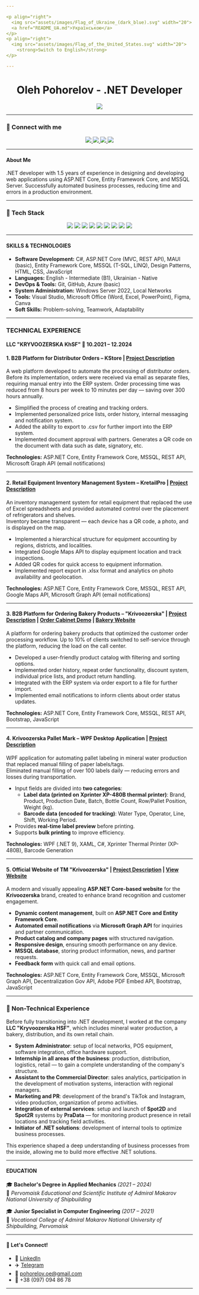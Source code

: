 ```yaml
---

<p align="right">
  <img src="assets/images/Flag_of_Ukraine_(dark_blue).svg" width="20">  
  <a href="README_UA.md">Українською</a>
</p>
<p align="right">
  <img src="assets/images/Flag_of_the_United_States.svg" width="20">   
    <strong>Switch to English</strong>
</p>

---
```


<h1 align="center">Oleh Pohorelov - .NET Developer</h1>
<div align="center">
    <img src="https://readme-typing-svg.herokuapp.com?font=Fira+Code&weight=600&size=30&duration=2500&pause=400&color=F7A62F&width=1000&center=true&vCenter=true&lines=Hello,+I'm+Oleh+!;Building+.NET+solutions+that+save+time+and+money!">
</div>

---

### 📩 Connect with me  
<p align="center">
  <a href="mailto:pohorelov.oe@gmail.com">
    <img src="https://img.shields.io/badge/%20Email-pohorelov.oe@gmail.com-D14836?style=for-the-badge&logo=gmail&logoColor=white">
  </a>
  
  <a href="tel:+380970948678">
    <img src="https://img.shields.io/badge/📱%20Mobile-+38%20(097)%20094%2086%2078-1DA1F2?style=for-the-badge&logo=phone&logoColor=white">
  </a>

  <a href="https://www.linkedin.com/in/pohorelov-oleh/">
    <img src="https://img.shields.io/badge/%20LinkedIn-View%20Profile-0077B5?style=for-the-badge&logo=linkedin&logoColor=white">
  </a>

  <a href="https://github.com/pohorelov-oleh/">
    <img src="https://img.shields.io/badge/%20GitHub-View%20Profile-181717?style=for-the-badge&logo=github&logoColor=white">
  </a>
</p>



---

#### About Me

.NET developer with 1.5 years of experience in designing and developing web applications using ASP.NET Core, Entity Framework Core, and MSSQL Server. Successfully automated business processes, reducing time and errors in a production environment.

---


### 🔧 Tech Stack  
<p align="center">
  <img src="https://img.shields.io/badge/C%23-239120?style=for-the-badge&logo=csharp&logoColor=white">
  <img src="https://img.shields.io/badge/.NET-512BD4?style=for-the-badge&logo=dotnet&logoColor=white">
  <img src="https://img.shields.io/badge/ASP.NET_Core-512BD4?style=for-the-badge&logo=dotnet&logoColor=white">
  <img src="https://img.shields.io/badge/Entity_Framework_Core-512BD4?style=for-the-badge&logo=dotnet&logoColor=white">
  <img src="https://img.shields.io/badge/MSSQL-CC2927?style=for-the-badge&logo=microsoftsqlserver&logoColor=white">
  <img src="https://img.shields.io/badge/JavaScript-F7DF1E?style=for-the-badge&logo=javascript&logoColor=black">
  <img src="https://img.shields.io/badge/HTML5-E34F26?style=for-the-badge&logo=html5&logoColor=white">
  <img src="https://img.shields.io/badge/CSS3-1572B6?style=for-the-badge&logo=css3&logoColor=white">
  <img src="https://img.shields.io/badge/Git-F05032?style=for-the-badge&logo=git&logoColor=white">
</p>

---
#### SKILLS & TECHNOLOGIES

- **Software Development:** C#, ASP.NET Core (MVC, REST API), MAUI (basic), Entity Framework Core, MSSQL (T-SQL, LINQ), Design Patterns, HTML, CSS, JavaScript
- **Languages:** English - Intermediate (B1), Ukrainian - Native
- **DevOps & Tools:** Git, GitHub, Azure (basic)
- **System Administration:** Windows Server 2022, Local Networks
- **Tools:** Visual Studio, Microsoft Office (Word, Excel, PowerPoint), Figma, Canva
- **Soft Skills:** Problem-solving, Teamwork, Adaptability

---

### TECHNICAL EXPERIENCE

#### LLC "KRYVOOZERSKA KhSF" 📅 **10.2021 – 12.2024**

#### **1. B2B Platform for Distributor Orders – KStore** | [Project Description](projects/b2b-krivoozerska/summary_en.md)
A web platform developed to automate the processing of distributor orders. Before its implementation, orders were received via email as separate files, requiring manual entry into the ERP system. Order processing time was reduced from 8 hours per week to 10 minutes per day — saving over 300 hours annually.

- Simplified the process of creating and tracking orders.
- Implemented personalized price lists, order history, internal messaging and notification system.
- Added the ability to export to .csv for further import into the ERP system.
- Implemented document approval with partners. Generates a QR code on the document with data such as date, signatory, etc.

**Technologies:** ASP.NET Core, Entity Framework Core, MSSQL, REST API, Microsoft Graph API (email notifications)

---

#### **2. Retail Equipment Inventory Management System – KretailPro** | [Project Description](projects/kretailpro/summary_en.md)
An inventory management system for retail equipment that replaced the use of Excel spreadsheets and provided automated control over the placement of refrigerators and shelves.  
Inventory became transparent — each device has a QR code, a photo, and is displayed on the map.

- Implemented a hierarchical structure for equipment accounting by regions, districts, and localities.
- Integrated Google Maps API to display equipment location and track inspections.
- Added QR codes for quick access to equipment information.
- Implemented report export in .xlsx format and analytics on photo availability and geolocation.

**Technologies:** ASP.NET Core, Entity Framework Core, MSSQL, REST API, Google Maps API, Microsoft Graph API (email notifications)

---

#### **3. B2B Platform for Ordering Bakery Products – "Krivoozerska"** | [Project Description](projects/b2b-krivoozerska-bakery/summary_en.md) | [Order Cabinet Demo](https://krpk.net/Demo/Client/Main) | [Bakery Website](https://bakery.krpk.net)  
A platform for ordering bakery products that optimized the customer order processing workflow. Up to 10% of clients switched to self-service through the platform, reducing the load on the call center.

- Developed a user-friendly product catalog with filtering and sorting options.
- Implemented order history, repeat order functionality, discount system, individual price lists, and product return handling.
- Integrated with the ERP system via order export to a file for further import.
- Implemented email notifications to inform clients about order status updates.

**Technologies:** ASP.NET Core, Entity Framework Core, MSSQL, REST API, Bootstrap, JavaScript

---

#### **4. Krivoozerska Pallet Mark – WPF Desktop Application** | [Project Description](projects/krivoozerska-pallet-mark/summary_en.md)  
WPF application for automating pallet labeling in mineral water production that replaced manual filling of paper labels/tags.  
Eliminated manual filling of over 100 labels daily — reducing errors and losses during transportation.

- Input fields are divided into **two categories**:
  - **Label data (printed on Xprinter XP-480B thermal printer)**: Brand, Product, Production Date, Batch, Bottle Count, Row/Pallet Position, Weight (kg).
  - **Barcode data (encoded for tracking)**: Water Type, Operator, Line, Shift, Working Period.
- Provides **real-time label preview** before printing.
- Supports **bulk printing** to improve efficiency.

**Technologies:** WPF (.NET 9), XAML, C#, Xprinter Thermal Printer (XP-480B), Barcode Generation 

---

#### **5. Official Website of TM "Krivoozerska"** | [Project Description](projects/krivoozerska-ua/summary_en.md) | [View Website](https://krivoozerska.hsf.company)  
A modern and visually appealing **ASP.NET Core-based website** for the **Krivoozerska** brand, created to enhance brand recognition and customer engagement.

- **Dynamic content management**, built on **ASP.NET Core and Entity Framework Core**.  
- **Automated email notifications** via **Microsoft Graph API** for inquiries and partner communication.  
- **Product catalog and company pages** with structured navigation.  
- **Responsive design**, ensuring smooth performance on any device.  
- **MSSQL database**, storing product information, news, and partner requests.  
- **Feedback form** with quick call and email options.

**Technologies:** ASP.NET Core, Entity Framework Core, MSSQL, Microsoft Graph API, Decentralization Gov API, Adobe PDF Embed API, Bootstrap, JavaScript

---

### 🧩 Non-Technical Experience

Before fully transitioning into .NET development, I worked at the company **LLC "Kryvoozerska HSF"**, which includes mineral water production, a bakery, distribution, and its own retail chain.

- **System Administrator**: setup of local networks, POS equipment, software integration, office hardware support.
- **Internship in all areas of the business**: production, distribution, logistics, retail — to gain a complete understanding of the company's structure.
- **Assistant to the Commercial Director**: sales analytics, participation in the development of motivation systems, interaction with regional managers.
- **Marketing and PR**: development of the brand's TikTok and Instagram, video production, organization of promo activities.
- **Integration of external services**: setup and launch of **Spot2D** and **Spot2R** systems by **PraData** — for monitoring product presence in retail locations and tracking field activities.
- **Initiator of .NET solutions**: development of internal tools to optimize business processes.

This experience shaped a deep understanding of business processes from the inside, allowing me to build more effective .NET solutions.

---

#### EDUCATION

🎓 **Bachelor's Degree in Applied Mechanics** *(2021 – 2024)*  
📍 *Pervomaisk Educational and Scientific Institute of Admiral Makarov National University of Shipbuilding*

🎓 **Junior Specialist in Computer Engineering** *(2017 – 2021)*  
📍 *Vocational College of Admiral Makarov National University of Shipbuilding, Pervomaisk*

---

#### 🚀 Let's Connect!
 - 💼 [LinkedIn](https://www.linkedin.com/in/pohorelov-oleh/)  
 - ✈️ [Telegram](https://t.me/pohorelov_oe)
 - 📩 pohorelov.oe@gmail.com  
 - 📱 +38 (097) 094 86 78

---

